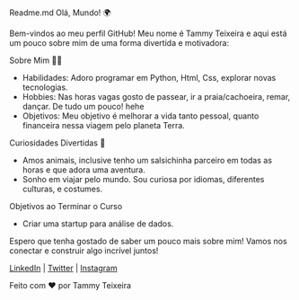 Readme.md
Olá, Mundo! 🌍

Bem-vindos ao meu perfil GitHub! Meu nome é Tammy Teixeira e aqui está um pouco sobre mim de uma forma divertida e motivadora:

Sobre Mim 🧑‍💻


- Habilidades: Adoro programar em Python, Html, Css, explorar novas tecnologias.
- Hobbies: Nas horas vagas gosto de passear, ir a praia/cachoeira, remar, dançar. De tudo um pouco! hehe
- Objetivos: Meu objetivo é melhorar a vida tanto pessoal, quanto financeira nessa viagem pelo planeta Terra.

Curiosidades Divertidas 🎉

- Amos animais, inclusive tenho um salsichinha parceiro em todas as horas e que adora uma aventura.
- Sonho em viajar pelo mundo. Sou curiosa por idiomas, diferentes culturas, e costumes.


Objetivos ao Terminar o Curso

- Criar uma startup para análise de dados.

Espero que tenha gostado de saber um pouco mais sobre mim! Vamos nos conectar e construir algo incrível juntos!

[LinkedIn](#) | [Twitter](#) | [Instagram](#)

Feito com ❤️ por Tammy Teixeira
